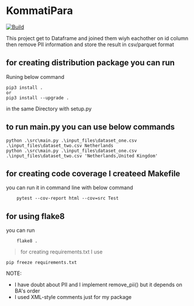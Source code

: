 # KommatiPara
[![Build](https://github.com/mortezazahedia/KommatiPara/actions/workflows/main.yaml/badge.svg)](https://github.com/mortezazahedia/KommatiPara/actions/workflows/main.yaml)

This project get to Dataframe and joined them wiyh eachother on id column then remove PII information and store the result in csv/parquet format

## for creating distribution package you can run  
Runing below command
```commandline
pip3 install . 
or
pip3 install --upgrade .
```
in the same Directory with setup.py 
  
## to run main.py you can use below commands
```commandline
python .\src\main.py .\input_files\dataset_one.csv .\input_files\dataset_two.csv Netherlands
python .\src\main.py .\input_files\dataset_one.csv .\input_files\dataset_two.csv 'Netherlands,United Kingdom'
```

## for creating code coverage I createed Makefile
you can run it in command line with below command
```commandline
	pytest --cov-report html --cov=src Test
```

## for using flake8
you can run
```commandline
	flake8 .
```

> for creating requirements.txt I use
 ```
 pip freeze requirements.txt
 ```

NOTE:
- I have doubt about PII and I implement remove_pii() but it depends on BA's order
- I used XML-style comments just for my package 
